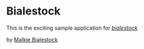 # Bialestock

This is the exciting sample application for
[*bialestock*](http://bialestocksflorida.com)

by [Malkie Bialestock](http://malkiebialestock.com)